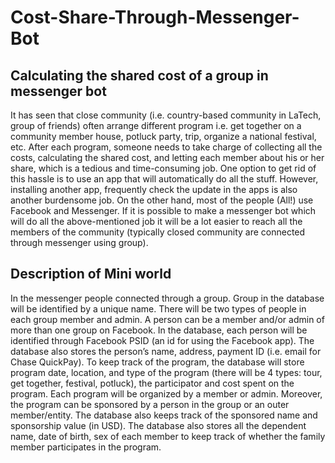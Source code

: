 # Cost-Share-Through-Messenger-Bot
## Calculating the shared cost of a group in messenger bot 
It has seen that close community (i.e. country-based community in LaTech, group of friends) often arrange different program i.e. get together on a community member house, potluck party, trip, organize a national festival, etc. After each program, someone needs to take charge of collecting all the costs, calculating the shared cost, and letting each member about his or her share, which is a tedious and time-consuming job. One option to get rid of this hassle is to use an app that will automatically do all the stuff. However, installing another app, frequently check the update in the apps is also another burdensome job. On the other hand, most of the people (All!) use Facebook and Messenger. If it is possible to make a messenger bot which will do all the above-mentioned job it will be a lot easier to reach all the members of the community (typically closed community are connected through messenger using group).
## Description of Mini world
In the messenger people connected through a group. Group in the database will be identified by a unique name. There will be two types of people in each group member and admin. A person can be a member and/or admin of more than one group on Facebook.
In the database, each person will be identified through Facebook PSID (an id for using the Facebook app). The database also stores the person’s name, address, payment ID (i.e. email for Chase QuickPay).
To keep track of the program, the database will store program date, location, and type of the program (there will be 4 types: tour, get together, festival, potluck), the participator and cost spent on the program. Each program will be organized by a member or admin.
Moreover, the program can be sponsored by a person in the group or an outer member/entity. The database also keeps track of the sponsored name and sponsorship value (in USD).
The database also stores all the dependent name, date of birth, sex of each member to keep track of whether the family member participates in the program.
